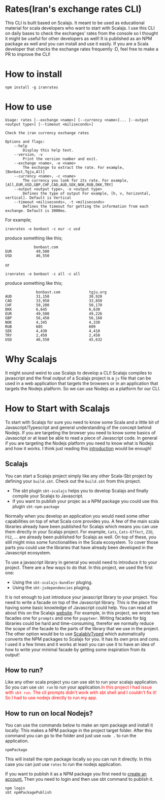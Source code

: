 # Rates(Iran's exchange rates CLI)
This CLI is built based on Scalajs. It meant to be used as educational material for scala developers who want to start with Scalajs.
I use this CLI on daily bases to check the exchanges' rates from the console so I thought it might be useful for other developers as well! It is published as an NPM package as well and you can install and use it easily.
If you are a Scala developer that checks the exchange rates frequently :D, feel free to make a PR to improve the CLI!

# How to install
```shell
npm install -g iranrates
```
# How to use
```shell
Usage: rates [--exchange <name>] [--currency <name>]... [--output <output type>] [--timeout <miliseconds>]

Check the iran currency exchange rates

Options and flags:
    --help
        Display this help text.
    --version, -v
        Print the version number and exit.
    --exchange <name>, -e <name>
        The exchange to extract the rate. For example, [Bonbast,Tgju,All]
    --currency <name>, -c <name>
        The currency you look for its rate. For example, [All,EUR,USD,GBP,CHF,CAD,AUD,SEK,NOK,RUB,DKK,TRY]
    --output <output type>, -o <output type>
        Defines the type of output For example, [h, v, horizontal, vertical]. Default is Vertical
    --timeout <miliseconds>, -t <miliseconds>
        Defines the timeout for getting the information from each exchange. Default is 3000ms.     
```
For example;
```shell
iranrates -e bonbast -c eur -c usd
```
produce something like this;
```shell
             bonbast.com             
EUR           49,500                 
USD           46,550           
```
or 
```shell
iranrates -e bonbast -c all -c all
```
produce something like this;
```shell
              bonbast.com             tgju.org             
AUD           31,150                  30,920                 
CAD           33,950                  33,850                 
CHF           50,200                  50,170                 
DKK           6,645                   6,630                  
EUR           49,500                  49,226                 
GBP           56,450                  56,168                 
NOK           4,345                   4,330                  
RUB           605                     609                    
SEK           4,430                   4,410                  
TRY           2,450                   2,450                  
USD           46,550                  45,632                       
```

# Why Scalajs
It might sound weird to use Scalajs to develop a CLI! Scalajs compiles to javascript and the final output of a Scalajs project is a `js` file that can be used in a web application that targets the browsers or in an application that targets the Nodejs platform. So we can use Nodejs as a platform for our CLI.

# How to Start with Scalajs
To start with Scalajs for sure you need to know some Scala and a little bit of Javascript/Typescript and general understanding of the concept behind Nodejs. 
If you are targeting the browser you need to know some basics of Javascript or at least be able to read a piece of Javascript code. 
In general if you are targeting the Nodejs platform you need to know what is Nodejs and how it works.
I think just reading this [introduction](https://nodejs.dev/en/learn/introduction-to-nodejs/) would be enough!

## Scalajs
You can start a Scalajs project simply like any other Scala-Sbt project by defining your `build.sbt`. Check out the `build.sbt` from this project.
- The sbt plugin `sbt-scalajs` helps you to develop Scalajs and finally compile your Scalajs to Javascript.
- If you want to publish your projec as a NPM package you could use this plugin `sbt-npm-package`

Normally when you develop an application you would need some other capabilities on top of what Scala core provides you. A few of the main scala libraries already have been published for Scalajs which means you can use them directly in your Scalajs project. For example, `Cats`, `Cats-Effect`, `ZIO`, `FS2`, ... are already been published for Scalajs as well.
On top of these, you still might miss some functionalities in the Scala ecosystem. To cover those parts you could use the libraries that have already been developed in the Javascript ecosystem.

To use a javascript library in general you would need to introduce it to your project. There are a few ways to do that. In this project, we used the first one:
- Using the `sbt-scalajs-bundler` pluging.
- Using the `sbt-jsdependencies` pluging.
  
It is not enough to just introduce your javascript library to your project. You need to write a facade on top of the Javascript library.
This is the place the having some basic knowledge of Javascript could help. You can read all about this on the Scalajs [website](https://www.scala-js.org/doc/interoperability/facade-types.html).
For example, in this project, we wrote two facades one for `prompts` and one for `puppteer`.
Writing facades for big libraries could be hard and time-consuming, therefor we normally reduce the scope of the facade to the parts of the library that we use in the project.
The other option would be to use [ScalablyTyped](https://scalablytyped.org/docs/readme.html) which automatically converts the NPM packages to Scalajs for you. It has its own
pros and cons. I used it a few times and it works at least you can use it to have an idea of how to write your minimal facade by getting some inspiration from its output!

## How to run?
Like any other scala project you can use sbt to run your scalajs application. So you can use `sbt run` to run your application.<font color="red">In this project I had issue with `sbt run`. The cli prompts didn't work with sbt shell and I couldn't fix it! So I had to use nodejs directly to run my app.</font>

## How to run on local Nodejs?
You can use the commands below to make an npm package and install it locally:
This makes a NPM package in the project target folder. After this command you can go to the folder and just use `node .` to run the application.
```shell
npmPackage
```
This will install the npm package locally so you can run it directly. In this case you can just use `rates` to run the nodejs application.

If you want to publish it as a NPM package you first need to [create an account.](https://www.npmjs.com/) Then you need to login and then use sbt command to publish it.

```shell
npm login
sbt npmPackagePublish
```



